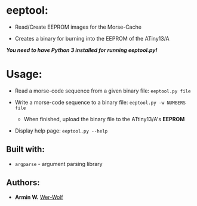 # **eeptool:**

* Read/Create EEPROM images for the Morse-Cache

* Creates a binary for burning into the EEPROM of the ATiny13/A

***You need to have Python 3 installed for running eeptool.py!***

# **Usage:**

* Read a morse-code sequence from a given binary file:
    ```eeptool.py file```

* Write a morse-code sequence to a binary file:
    ```eeptool.py -w NUMBERS file```
        
    * When finished, upload the binary file to the ATtiny13/A's **EEPROM**

* Display help page:
    ```eeptool.py --help```

## **Built with:**

* ```argparse``` - argument parsing library

## **Authors:**

* **Armin W.** [Wer-Wolf](https://github.com/Wer-Wolf)

